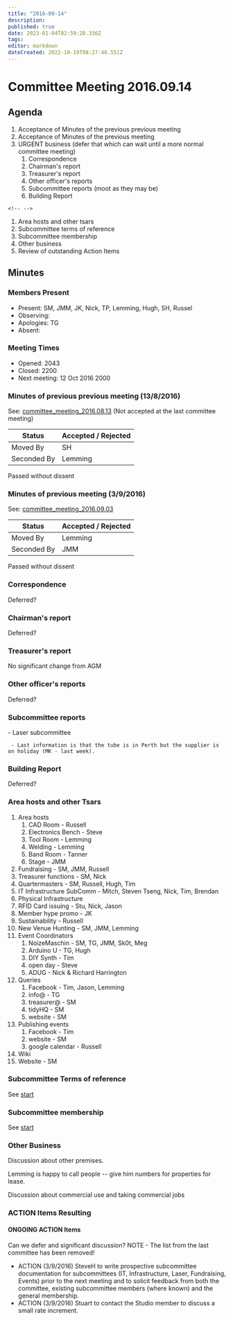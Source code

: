 ```yaml
---
title: "2016-09-14"
description: 
published: true
date: 2023-01-04T02:59:28.336Z
tags: 
editor: markdown
dateCreated: 2022-10-19T08:27:46.551Z
---
```


# Committee Meeting 2016.09.14

## Agenda

1.  Acceptance of Minutes of the previous previous meeting
2.  Acceptance of Minutes of the previous meeting
3.  URGENT business (defer that which can wait until a more normal committee meeting)
    1.  Correspondence
    2.  Chairman's report
    3.  Treasurer's report
    4.  Other officer's reports
    5.  Subcommittee reports (moot as they may be)
    6.  Building Report

```{=html}
<!-- -->
```
1.  Area hosts and other tsars
2.  Subcommittee terms of reference
3.  Subcommittee membership
4.  Other business
5.  Review of outstanding Action Items

## Minutes

### Members Present

-   Present: SM, JMM, JK, Nick, TP, Lemming, Hugh, SH, Russel
-   Observing:
-   Apologies: TG
-   Absent:

### Meeting Times

-   Opened: 2043
-   Closed: 2200
-   Next meeting: 12 Oct 2016 2000

### Minutes of previous previous meeting (13/8/2016)

See: [committee_meeting_2016.08.13](/committee/committee_meeting_2016.08.13) (Not accepted at the last committee meeting)

| Status      | Accepted / Rejected |
|-------------|---------------------|
| Moved By    | SH                  |
| Seconded By | Lemming             |

Passed without dissent

### Minutes of previous meeting (3/9/2016)

See: [committee_meeting_2016.09.03](/committee/committee_meeting_2016.09.03)

| Status      | Accepted / Rejected |
|-------------|---------------------|
| Moved By    | Lemming             |
| Seconded By | JMM                 |

Passed without dissent

### Correspondence

Deferred?

### Chairman's report

Deferred?

### Treasurer's report

No significant change from AGM

### Other officer's reports

Deferred?

### Subcommittee reports

\- Laser subcommittee

     - Last information is that the tube is in Perth but the supplier is on holiday (MK - last week).

### Building Report

Deferred?

### Area hosts and other Tsars

1.  Area hosts
    1.  CAD Room - Russell
    2.  Electronics Bench - Steve
    3.  Tool Room - Lemming
    4.  Welding - Lemming
    5.  Band Room - Tanner
    6.  Stage - JMM
2.  Fundraising - SM, JMM, Russell
3.  Treasurer functions - SM, Nick
4.  Quartermasters - SM, Russell, Hugh, Tim
5.  IT Infrastructure SubComm - Mitch, Steven Tseng, Nick, Tim, Brendan
6.  Physical Infrastructure
7.  RFID Card issuing - Stu, Nick, Jason
8.  Member hype promo - JK
9.  Sustainability - Russell
10. New Venue Hunting - SM, JMM, Lemming
11. Event Coordinators
    1.  NoizeMaschin - SM, TG, JMM, Sk0t, Meg
    2.  Arduino U - TG, Hugh
    3.  DIY Synth - Tim
    4.  open day - Steve
    5.  ADUG - Nick & Richard Harrington
12. Queries
    1.  Facebook - Tim, Jason, Lemming
    2.  info@ - TG
    3.  treasurer@ - SM
    4.  tidyHQ - SM
    5.  website - SM
13. Publishing events
    1.  Facebook - Tim
    2.  website - SM
    3.  google calendar - Russell
14. Wiki
15. Website - SM

### Subcommittee Terms of reference

See [start](/subcommittee/start)

### Subcommittee membership

See [start](/subcommittee/start)

### Other Business

Discussion about other premises.

Lemming is happy to call people -- give him numbers for properties for lease.

Discussion about commercial use and taking commercial jobs

### ACTION Items Resulting

#### ONGOING ACTION Items

Can we defer and significant discussion? NOTE - The list from the last committee has been removed!

-   ACTION (3/9/2016) SteveH to write prospective subcommittee documentation for subcommittees (IT, Infrastructure, Laser, Fundraising, Events) prior to the next meeting and to solicit feedback from both the committee, existing subcommittee members (where known) and the general membership.
-   ACTION (3/9/2016) Stuart to contact the Studio member to discuss a small rate increment.
